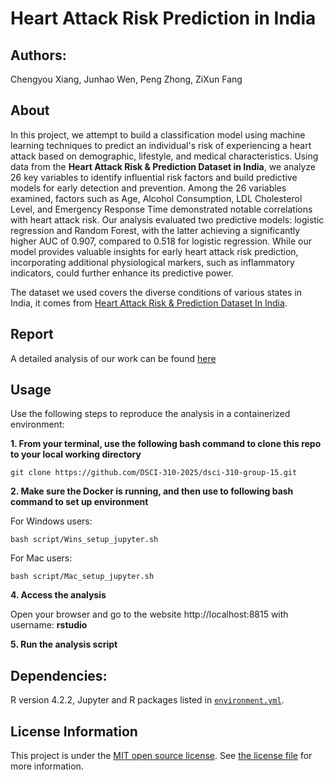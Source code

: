 # Heart Attack Risk Prediction in India

## Authors: 
Chengyou Xiang, Junhao Wen, Peng Zhong, ZiXun Fang

## About
In this project, we attempt to build a classification model using machine learning techniques
to predict an individual's risk of experiencing a heart attack based on demographic, lifestyle,
and medical characteristics. Using data from the **Heart Attack Risk & Prediction Dataset in India**,
we analyze 26 key variables to identify influential risk factors and build predictive models for early
detection and prevention. Among the 26 variables examined, factors such as Age, Alcohol Consumption, LDL
Cholesterol Level, and Emergency Response Time demonstrated notable correlations with heart attack risk.
Our analysis evaluated two predictive models: logistic regression and Random Forest, with the latter
achieving a significantly higher AUC of 0.907, compared to 0.518 for logistic regression. While our
model provides valuable insights for early heart attack risk prediction, incorporating additional
physiological markers, such as inflammatory indicators, could further enhance its predictive power.

The dataset we used covers the diverse conditions of various states in India, it comes from [Heart Attack Risk & Prediction Dataset In India](https://www.kaggle.com/datasets/ankushpanday2/heart-attack-risk-and-prediction-dataset-in-india).

## Report

A detailed analysis of our work can be found [here](https://github.com/DSCI-310-2025/dsci-310-group-15/blob/main/heart-attack-prediction-analysis.ipynb)

## Usage
Use the following steps to reproduce the analysis in a containerized environment:

**1. From your terminal, use the following bash command to clone this repo to your local working directory**
```
git clone https://github.com/DSCI-310-2025/dsci-310-group-15.git
```
**2. Make sure the Docker is running, and then use to following bash command to set up environment**

For Windows users:
```
bash script/Wins_setup_jupyter.sh
```
For Mac users:
```
bash script/Mac_setup_jupyter.sh
```

**4. Access the analysis**

Open your browser and go to the website http://localhost:8815 with username: **rstudio**

**5. Run the analysis script**


## Dependencies:

R version 4.2.2, Jupyter and R packages listed in [`environment.yml`](https://github.com/DSCI-310-2025/dsci-310-group-15/blob/main/environment.yml).

## License Information

This project is under the [MIT open source license](https://opensource.org/licenses/MIT). See [the license file](https://github.com/DSCI-310-2025/dsci-310-group-15/blob/main/LICENSE.md) for more information. 
